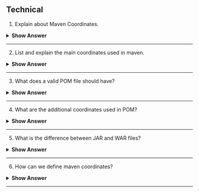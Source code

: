 ## Technical 

1. Explain about Maven Coordinates.

<details><summary> <b> Show Answer </b></summary>

-  Maven coordinates helps us to uniquely identify a project, a dependency or a plugin defined in `pom.xml` file. Based on the combination of a group identifier, an artifact and the version of project.
-  **For example:** If you want to include any library dependency in `pom.xml` file, you have to define the _Maven coordinates_. i.e., - `groupId` , `artifactId` and `version` of that dependency. Below, we have `mysql-connector-java` dependency with maven coordinates.
```xml
<!-- MySQL database driver -->
<dependency>
	<groupId>mysql</groupId>
	<artifactId>mysql-connector-java</artifactId>
	<version>5.1.9</version>
</dependency>
```
</details>

---

2. List and explain the main coordinates used in maven.

<details><summary> <b> Show Answer </b></summary>

- `groupId`- Is the way of grouping different maven artifacts.
- `artifactId` - Is the way of identifying the artifact.(Like JAR, WAR)
- `version` - Particular release of the project, denotes different versions in same artifacts and same repository.
- <b>Example</b> for the coordinates explained above	
	<img width="930" alt="Capture" src="https://user-images.githubusercontent.com/92523245/183573496-fe0e3b37-7998-4fe1-a8f2-296a64c98e7a.PNG">


</details>

---

3. What does a valid POM file should have?

<details><summary> <b> Show Answer </b></summary>

- A valid POM file should have group identifier, artifact and version. Group id and version can also be inherited from parent POM file.

</details>

---

4. What are the additional coordinates used in POM?

<details><summary> <b> Show Answer </b></summary>

- There are two additional coordinates used in maven but not to uniquely identify the project.
	- **Packaging** - Which defines the project type (WAR,JAR).
	- **Classifiers** - Which is used to distinguish between the artifacts created for two versions.
- **Example** for these coordinates.
``` java
	  <dependency>
	  <groupId>com.javatpoint.application1</groupId>  
 	  <artifactId>my-application1</artifactId>  
 	  <version>1.0</version>  
  	  <packaging>jar</packaging>  
	  <classifier>sources</classifier>
          </dependency>
```
	
</details>

---

5. What is the difference between JAR and WAR files?

<details><summary> <b> Show Answer </b></summary>
	
- JAR is a file format, used for java archive files.
	- JAR files are the only archive format that works across several platforms, which means that any JAR file on your desktop will be 
	  automatically executed with the Java JAR. 
	
- WAR is a file format, used for web application archive files. 
	- The benefit of utilizing a WAR file is to consolidate all of the files into a single unit, to reduces the amount of time it takes for the  		user to move a file from one client to another client.


</details>

---

6. How can we define maven coordinates?

<details><summary> <b> Show Answer </b></summary>

`groupId:artifactId:packaging:version` - through which will express the dependencies of a project in POM file.
	
<b>Example</b> `MySQL:MYSQL-Connector:jar: 6.0'

</details>

---


